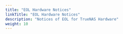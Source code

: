 ```yaml
---
title: "EOL Hardware Notices"
linkTitle: "EOL Hardware Notices"
description: "Notices of EOL for TrueNAS Hardware"
weight: 10
---
```

